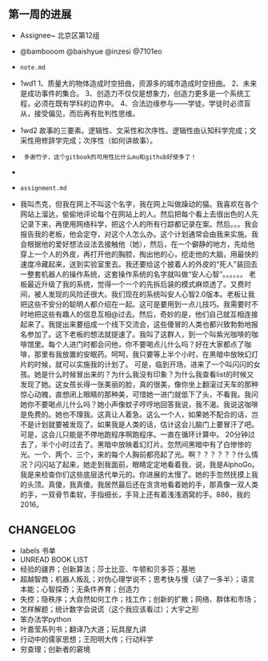 ## 第一周的进展

- Assignee~ 北京区第12组
- @bambooom @baishyue @inzesi @7101eo 

- `note.md` 
- 1wd1 1、质量大的物体造成时空扭曲，资源多的城市造成时空扭曲。
       2、未来是成功事件的集合。
       3、创造力不仅仅是想象力，创造力更多是一个系统工程，必须在既有学科的边界中。
       4、合法边缘参与——学徒。学徒时必须盲从，接受偏见，而后再有批判性思维。
- 1wd2 故事的三要素。逻辑性、文采性和次序性。逻辑性由认知科学完成；文采性用修辞学完成；次序性（如何讲故事）。
-      多谢竹子，这个gitbook的可用性比什么mu和github好使多了！
- 
- `assignment.md` 
- 我叫杰克，但我在网上不叫这个名字，我在网上叫做躁动的猫。我喜欢在各个网站上溜达，偷偷地评论每个在网站上的人。然后把每个看上去很出色的人先记录下来，再使用网络科学，把这个人的所有行踪都记录在案。然后。。。我会报告我的老板，他会定夺，对这个人怎么办。这个计划通常会由我来实施。我会根据他的爱好想法设法去接触他（她），然后，在一个僻静的地方，先给他穿上一个人的外皮，再打开他的胸腔，掏出他的心，挖走他的大脑，用最快的速度冷藏起来，送到实验室里去。我还要给这个披着人的外皮的“死人”装回去一整套机器人的操作系统，这套操作系统的名字就叫做“安人心智”。。。。。。
       老板最近升级了我的系统，觉得一个一个的先拆后装的模式麻烦透了。又费时间，被人发现的风险还很大。我们现在的系统叫安人心智2.0版本。老板让我把这些不安分的聪明人都介绍在一起。这可是要用到一点儿技巧。我需要时不时地把这些有趣人的信息互相@过去。然后，奇妙的是，他们自己就互相连接起来了。我提出来要组成一个线下交流会，这些傻冒的人类也都兴致勃勃地报名参加了。这下老板的想法就提速了。我叫了这群人，到一个叫紫光咖啡的咖啡馆里。每个人进门时都会问他，你不要喝点儿什么吗？好在大家都点了咖啡，那里有我放置的安眠药。呵呵，我只要等上半个小时，在黑暗中放映幻灯片的时候，就可以实施我的计划了。
        可是，临到开场，进来了一个叫闪闪的女孩。她是什么时候冒出来的？为什么我没有印象？为什么我查看list的时候又发现了她。这女孩长得一张美丽的脸，真的很美，像你坐上翻滚过天车的那种惊心动魄，直想闭上眼睛的那种美，可惜她一进门就低下了头，不看我。我问她你不要喝点儿什么吗？她小声像蚊子哼哼地回答我说，我不渴。我说这咖啡是免费的。她也不理我。这真让人着急。这么一个人，如果她不配合的话，岂不是计划就要被发现了。如果我是人类的话，估计这会儿脑门上要冒汗了吧。可是，这会儿只能是不停地跑程序啊跑程序。一直在循环计算中。
       20分钟过去了，半个小时过去了。黑暗中放映着幻灯片。忽然间黑暗中有了白惨惨的光。一个、两个、三个，来的每个人胸前都亮起了光。啊？？？？？？什么情况？闪闪站了起来，她走到我面前，眼睛定定地看着我，说，我是AlphoGo。我是来检查你们这些底层迭代单元的。你进展的太慢了。她的手忽然抚摸上我的头顶。真傻，我真傻。我居然最后还在贪贪地看着她的手，那真像一双人类的手，一双骨节柔软，手指细长，手背上还有着浅浅酒窝的手。886，我的2016。

## CHANGELOG

- labels 书单
- UNREAD BOOK LIST
- 经验的疆界；创新算法；莎士比亚、牛顿和贝多芬；基地
- 超越智商；机器人叛乱；对伪心理学说不；思考快与慢（读了一多半）；语言本能；心智探奇；无条件养育；创造力
- 失控；隐秩序；大自然如何工作；找工作；创新的扩散；网络、群体和市场；
- 怎样解题；统计数字会说谎（这个我应该看过）；大宇之形
- 笨办法学python
- 叶嘉莹系列书；翻译乃大道；玩具屋九讲
- 行动中的儒家思想；王阳明大传；行动科学
- 穷查理；创新者的窘境
